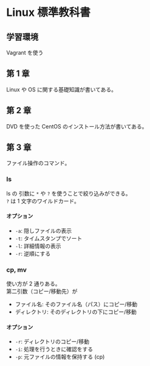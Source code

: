 # Linux 標準教科書

## 学習環境
Vagrant を使う

## 第 1 章
Linux や OS に関する基礎知識が書いてある。

## 第 2 章
DVD を使った CentOS のインストール方法が書いてある。

## 第 3 章
ファイル操作のコマンド。

### ls
ls の 引数に `*` や `?` を使うことで絞り込みができる。  
`?` は 1 文字のワイルドカード。

#### オプション
- `-a`: 隠しファイルの表示
- `-t`: タイムスタンプでソート
- `-l`: 詳細情報の表示
- `-r`: 逆順にする

### cp, mv
使い方が 2 通りある。  
第二引数（コピー/移動先）が

- ファイル名: そのファイル名（パス）にコピー/移動
- ディレクトリ: そのディレクトリの下にコピー/移動

#### オプション
- `-r`: ディレクトリのコピー/移動
- `-i`: 処理を行うときに確認をする
- `-p`: 元ファイルの情報を保持する (cp)
